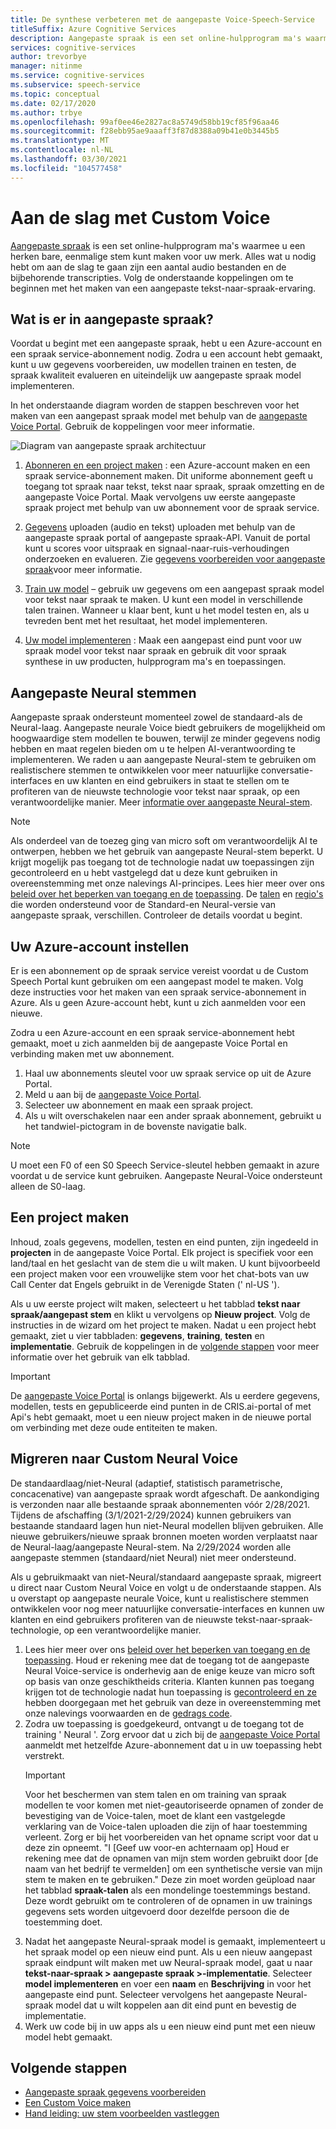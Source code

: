 ```yaml
---
title: De synthese verbeteren met de aangepaste Voice-Speech-Service
titleSuffix: Azure Cognitive Services
description: Aangepaste spraak is een set online-hulpprogram ma's waarmee u een herken bare, eenmalige stem kunt maken voor uw merk. Alles wat u nodig hebt om aan de slag te gaan zijn een aantal audio bestanden en de bijbehorende transcripties. Volg de onderstaande koppelingen om aan de slag te gaan met het maken van een aangepaste spraak-naar-tekst-ervaring.
services: cognitive-services
author: trevorbye
manager: nitinme
ms.service: cognitive-services
ms.subservice: speech-service
ms.topic: conceptual
ms.date: 02/17/2020
ms.author: trbye
ms.openlocfilehash: 99af0ee46e2827ac8a5749d58bb19cf85f96aa46
ms.sourcegitcommit: f28ebb95ae9aaaff3f87d8388a09b41e0b3445b5
ms.translationtype: MT
ms.contentlocale: nl-NL
ms.lasthandoff: 03/30/2021
ms.locfileid: "104577458"
---
```

# <a name="get-started-with-custom-voice"></a>Aan de slag met Custom Voice

[Aangepaste spraak](https://aka.ms/customvoice) is een set online-hulpprogram ma's waarmee u een herken bare, eenmalige stem kunt maken voor uw merk. Alles wat u nodig hebt om aan de slag te gaan zijn een aantal audio bestanden en de bijbehorende transcripties. Volg de onderstaande koppelingen om te beginnen met het maken van een aangepaste tekst-naar-spraak-ervaring.

## <a name="whats-in-custom-voice"></a>Wat is er in aangepaste spraak?

Voordat u begint met een aangepaste spraak, hebt u een Azure-account en een spraak service-abonnement nodig. Zodra u een account hebt gemaakt, kunt u uw gegevens voorbereiden, uw modellen trainen en testen, de spraak kwaliteit evalueren en uiteindelijk uw aangepaste spraak model implementeren.

In het onderstaande diagram worden de stappen beschreven voor het maken van een aangepast spraak model met behulp van de [aangepaste Voice Portal](https://aka.ms/customvoice). Gebruik de koppelingen voor meer informatie.

![Diagram van aangepaste spraak architectuur](media/custom-voice/custom-voice-diagram.png)

1. [Abonneren en een project maken](#set-up-your-azure-account) : een Azure-account maken en een spraak service-abonnement maken. Dit uniforme abonnement geeft u toegang tot spraak naar tekst, tekst naar spraak, spraak omzetting en de aangepaste Voice Portal. Maak vervolgens uw eerste aangepaste spraak project met behulp van uw abonnement voor de spraak service.

2. [Gegevens](how-to-custom-voice-create-voice.md#upload-your-datasets) uploaden (audio en tekst) uploaden met behulp van de aangepaste spraak portal of aangepaste spraak-API. Vanuit de portal kunt u scores voor uitspraak en signaal-naar-ruis-verhoudingen onderzoeken en evalueren. Zie [gegevens voorbereiden voor aangepaste spraak](how-to-custom-voice-prepare-data.md)voor meer informatie.

3. [Train uw model](how-to-custom-voice-create-voice.md#build-your-custom-voice-model) – gebruik uw gegevens om een aangepast spraak model voor tekst naar spraak te maken. U kunt een model in verschillende talen trainen. Wanneer u klaar bent, kunt u het model testen en, als u tevreden bent met het resultaat, het model implementeren.

4. [Uw model implementeren](how-to-custom-voice-create-voice.md#create-and-use-a-custom-voice-endpoint) : Maak een aangepast eind punt voor uw spraak model voor tekst naar spraak en gebruik dit voor spraak synthese in uw producten, hulpprogram ma's en toepassingen.

## <a name="custom-neural-voices"></a>Aangepaste Neural stemmen

Aangepaste spraak ondersteunt momenteel zowel de standaard-als de Neural-laag. Aangepaste neurale Voice biedt gebruikers de mogelijkheid om hoogwaardige stem modellen te bouwen, terwijl ze minder gegevens nodig hebben en maat regelen bieden om u te helpen AI-verantwoording te implementeren. We raden u aan aangepaste Neural-stem te gebruiken om realistischere stemmen te ontwikkelen voor meer natuurlijke conversatie-interfaces en uw klanten en eind gebruikers in staat te stellen om te profiteren van de nieuwste technologie voor tekst naar spraak, op een verantwoordelijke manier. Meer [informatie over aangepaste Neural-stem](/legal/cognitive-services/speech-service/custom-neural-voice/transparency-note-custom-neural-voice?context=%2fazure%2fcognitive-services%2fspeech-service%2fcontext%2fcontext). 

> [!NOTE]
> Als onderdeel van de toezeg ging van micro soft om verantwoordelijk AI te ontwerpen, hebben we het gebruik van aangepaste Neural-stem beperkt. U krijgt mogelijk pas toegang tot de technologie nadat uw toepassingen zijn gecontroleerd en u hebt vastgelegd dat u deze kunt gebruiken in overeenstemming met onze nalevings AI-principes. Lees hier meer over ons [beleid over het beperken van toegang en de](/legal/cognitive-services/speech-service/custom-neural-voice/limited-access-custom-neural-voice?context=%2fazure%2fcognitive-services%2fspeech-service%2fcontext%2fcontext) [toepassing](https://aka.ms/customneural). De [talen](language-support.md#customization) en [regio's](regions.md#custom-voices) die worden ondersteund voor de Standard-en Neural-versie van aangepaste spraak, verschillen. Controleer de details voordat u begint.  

## <a name="set-up-your-azure-account"></a>Uw Azure-account instellen

Er is een abonnement op de spraak service vereist voordat u de Custom Speech Portal kunt gebruiken om een aangepast model te maken. Volg deze instructies voor het maken van een spraak service-abonnement in Azure. Als u geen Azure-account hebt, kunt u zich aanmelden voor een nieuwe.  

Zodra u een Azure-account en een spraak service-abonnement hebt gemaakt, moet u zich aanmelden bij de aangepaste Voice Portal en verbinding maken met uw abonnement.

1. Haal uw abonnements sleutel voor uw spraak service op uit de Azure Portal.
2. Meld u aan bij de [aangepaste Voice Portal](https://aka.ms/custom-voice).
3. Selecteer uw abonnement en maak een spraak project.
4. Als u wilt overschakelen naar een ander spraak abonnement, gebruikt u het tandwiel-pictogram in de bovenste navigatie balk.

> [!NOTE]
> U moet een F0 of een S0 Speech Service-sleutel hebben gemaakt in azure voordat u de service kunt gebruiken. Aangepaste Neural-Voice ondersteunt alleen de S0-laag. 

## <a name="how-to-create-a-project"></a>Een project maken

Inhoud, zoals gegevens, modellen, testen en eind punten, zijn ingedeeld in **projecten** in de aangepaste Voice Portal. Elk project is specifiek voor een land/taal en het geslacht van de stem die u wilt maken. U kunt bijvoorbeeld een project maken voor een vrouwelijke stem voor het chat-bots van uw Call Center dat Engels gebruikt in de Verenigde Staten (' nl-US ').

Als u uw eerste project wilt maken, selecteert u het tabblad **tekst naar spraak/aangepast stem** en klikt u vervolgens op **Nieuw project**. Volg de instructies in de wizard om het project te maken. Nadat u een project hebt gemaakt, ziet u vier tabbladen: **gegevens**, **training**, **testen** en **implementatie**. Gebruik de koppelingen in de [volgende stappen](#next-steps) voor meer informatie over het gebruik van elk tabblad.

> [!IMPORTANT]
> De [aangepaste Voice Portal](https://aka.ms/custom-voice) is onlangs bijgewerkt. Als u eerdere gegevens, modellen, tests en gepubliceerde eind punten in de CRIS.ai-portal of met Api's hebt gemaakt, moet u een nieuw project maken in de nieuwe portal om verbinding met deze oude entiteiten te maken.

## <a name="how-to-migrate-to-custom-neural-voice"></a>Migreren naar Custom Neural Voice

De standaardlaag/niet-Neural (adaptief, statistisch parametrische, concacenative) van aangepaste spraak wordt afgeschaft. De aankondiging is verzonden naar alle bestaande spraak abonnementen vóór 2/28/2021. Tijdens de afschaffing (3/1/2021-2/29/2024) kunnen gebruikers van bestaande standaard lagen hun niet-Neural modellen blijven gebruiken. Alle nieuwe gebruikers/nieuwe spraak bronnen moeten worden verplaatst naar de Neural-laag/aangepaste Neural-stem. Na 2/29/2024 worden alle aangepaste stemmen (standaard/niet Neural) niet meer ondersteund. 

Als u gebruikmaakt van niet-Neural/standaard aangepaste spraak, migreert u direct naar Custom Neural Voice en volgt u de onderstaande stappen. Als u overstapt op aangepaste neurale Voice, kunt u realistischere stemmen ontwikkelen voor nog meer natuurlijke conversatie-interfaces en kunnen uw klanten en eind gebruikers profiteren van de nieuwste tekst-naar-spraak-technologie, op een verantwoordelijke manier. 

1. Lees hier meer over ons [beleid over het beperken van toegang en de](/legal/cognitive-services/speech-service/custom-neural-voice/limited-access-custom-neural-voice?context=%2fazure%2fcognitive-services%2fspeech-service%2fcontext%2fcontext) [toepassing](https://aka.ms/customneural). Houd er rekening mee dat de toegang tot de aangepaste Neural Voice-service is onderhevig aan de enige keuze van micro soft op basis van onze geschiktheids criteria. Klanten kunnen pas toegang krijgen tot de technologie nadat hun toepassing is [gecontroleerd en ze](https://microsoft.com/ai/responsible-ai) hebben doorgegaan met het gebruik van deze in overeenstemming met onze nalevings voorwaarden en de [gedrags code](/legal/cognitive-services/speech-service/tts-code-of-conduct?context=%2fazure%2fcognitive-services%2fspeech-service%2fcontext%2fcontext). 
2. Zodra uw toepassing is goedgekeurd, ontvangt u de toegang tot de training ' Neural '. Zorg ervoor dat u zich bij de [aangepaste Voice Portal](https://speech.microsoft.com/customvoice) aanmeldt met hetzelfde Azure-abonnement dat u in uw toepassing hebt verstrekt. 
    > [!IMPORTANT]
    > Voor het beschermen van stem talen en om training van spraak modellen te voor komen met niet-geautoriseerde opnamen of zonder de bevestiging van de Voice-talen, moet de klant een vastgelegde verklaring van de Voice-talen uploaden die zijn of haar toestemming verleent. Zorg er bij het voorbereiden van het opname script voor dat u deze zin opneemt. "I [Geef uw voor-en achternaam op] Houd er rekening mee dat de opnamen van mijn stem worden gebruikt door [de naam van het bedrijf te vermelden] om een synthetische versie van mijn stem te maken en te gebruiken."
    > Deze zin moet worden geüpload naar het tabblad **spraak-talen** als een mondelinge toestemmings bestand. Deze wordt gebruikt om te controleren of de opnamen in uw trainings gegevens sets worden uitgevoerd door dezelfde persoon die de toestemming doet.
3. Nadat het aangepaste Neural-spraak model is gemaakt, implementeert u het spraak model op een nieuw eind punt. Als u een nieuw aangepast spraak eindpunt wilt maken met uw Neural-spraak model, gaat u naar **tekst-naar-spraak > aangepaste spraak >-implementatie**. Selecteer **model implementeren** en voer een **naam** en **Beschrijving** in voor het aangepaste eind punt. Selecteer vervolgens het aangepaste Neural-spraak model dat u wilt koppelen aan dit eind punt en bevestig de implementatie.  
4. Werk uw code bij in uw apps als u een nieuw eind punt met een nieuw model hebt gemaakt. 

## <a name="next-steps"></a>Volgende stappen

- [Aangepaste spraak gegevens voorbereiden](how-to-custom-voice-prepare-data.md)
- [Een Custom Voice maken](how-to-custom-voice-create-voice.md)
- [Hand leiding: uw stem voorbeelden vastleggen](record-custom-voice-samples.md)
